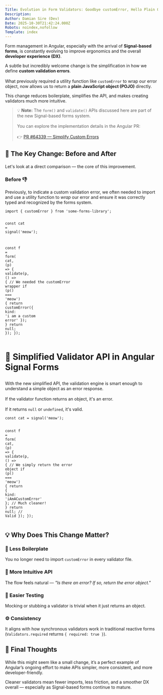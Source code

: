 ```yaml
---
Title: Evolution in Form Validators: Goodbye customError, Hello Plain Objects
Description: 
Author: Damian Sire (Dev)
Date: 2025-10-30T21:42:24.000Z
Robots: noindex,nofollow
Template: index
---
```

<p>Form management in Angular, especially with the arrival of <strong>Signal-based forms</strong>, is constantly evolving to improve ergonomics and the overall <strong>developer experience (DX)</strong>.</p>

<p>A subtle but incredibly welcome change is the simplification in how we define <strong>custom validation errors</strong>.<br><br>
What previously required a utility function like <code>customError</code> to wrap our error object, now allows us to return a <strong>plain JavaScript object (POJO)</strong> directly.</p>

<p>This change reduces boilerplate, simplifies the API, and makes creating validators much more intuitive.</p>

<blockquote>
<p>💡 <strong>Note:</strong> The <code>form()</code> and <code>validate()</code> APIs discussed here are part of the new Signal-based forms system.<br><br>
You can explore the implementation details in the Angular PR:<br><br>
👉 <a href="https://github.com/angular/angular/pull/64339/files" rel="noopener noreferrer">PR #64339 — Simplify Custom Errors</a></p>
</blockquote>


<h2>
  
  
  🔑 The Key Change: Before and After
</h2>

<p>Let's look at a direct comparison — the core of this improvement.</p>
<h3>
  
  
  Before 👎
</h3>

<p>Previously, to indicate a custom validation error, we often needed to import and use a utility function to <em>wrap</em> our error and ensure it was correctly typed and recognized by the forms system.<br>
</p>

<div class="highlight js-code-highlight">
<pre class="highlight typescript"><code><span class="k">import</span> <span class="p">{</span> <span class="nx">customError</span> <span class="p">}</span> <span class="k">from</span> <span class="dl">'</span><span class="s1">some-forms-library</span><span class="dl">'</span><span class="p">;</span>

<span class="kd">const</span> <span class="nx">cat</span> <span class="o">=</span> <span class="nf">signal</span><span class="p">(</span><span class="dl">'</span><span class="s1">meow</span><span class="dl">'</span><span class="p">);</span>

<span class="kd">const</span> <span class="nx">f</span> <span class="o">=</span> <span class="nf">form</span><span class="p">(</span>
  <span class="nx">cat</span><span class="p">,</span>
  <span class="p">(</span><span class="nx">p</span><span class="p">)</span> <span class="o">=&gt;</span> <span class="p">{</span>
    <span class="nf">validate</span><span class="p">(</span><span class="nx">p</span><span class="p">,</span> <span class="p">()</span> <span class="o">=&gt;</span> <span class="p">{</span>
      <span class="c1">// We needed the customError wrapper</span>
      <span class="k">if </span><span class="p">(</span><span class="nf">p</span><span class="p">()</span> <span class="o">===</span> <span class="dl">'</span><span class="s1">meow</span><span class="dl">'</span><span class="p">)</span> <span class="p">{</span>
        <span class="k">return</span> <span class="nf">customError</span><span class="p">({</span> <span class="na">kind</span><span class="p">:</span> <span class="dl">'</span><span class="s1">i am a custom error</span><span class="dl">'</span> <span class="p">});</span>
      <span class="p">}</span>
      <span class="k">return</span> <span class="kc">null</span><span class="p">;</span>
    <span class="p">});</span>
  <span class="p">});</span>
</code></pre>

</div>



<h1>
  
  
  🧩 Simplified Validator API in Angular Signal Forms
</h1>

<p>With the new simplified API, the validation engine is smart enough to understand a simple object as an error response.<br><br>
If the validator function returns an object, it's an error.<br><br>
If it returns <code>null</code> or <code>undefined</code>, it's valid.<br>
</p>

<div class="highlight js-code-highlight">
<pre class="highlight typescript"><code><span class="kd">const</span> <span class="nx">cat</span> <span class="o">=</span> <span class="nf">signal</span><span class="p">(</span><span class="dl">'</span><span class="s1">meow</span><span class="dl">'</span><span class="p">);</span>

<span class="kd">const</span> <span class="nx">f</span> <span class="o">=</span> <span class="nf">form</span><span class="p">(</span>
  <span class="nx">cat</span><span class="p">,</span>
  <span class="p">(</span><span class="nx">p</span><span class="p">)</span> <span class="o">=&gt;</span> <span class="p">{</span>
    <span class="nf">validate</span><span class="p">(</span><span class="nx">p</span><span class="p">,</span> <span class="p">()</span> <span class="o">=&gt;</span> <span class="p">{</span>
      <span class="c1">// We simply return the error object</span>
      <span class="k">if </span><span class="p">(</span><span class="nf">p</span><span class="p">()</span> <span class="o">===</span> <span class="dl">'</span><span class="s1">meow</span><span class="dl">'</span><span class="p">)</span> <span class="p">{</span>
        <span class="k">return</span> <span class="p">{</span> <span class="na">kind</span><span class="p">:</span> <span class="dl">'</span><span class="s1">iAmACustomError</span><span class="dl">'</span> <span class="p">};</span> <span class="c1">// Much cleaner!</span>
      <span class="p">}</span>
      <span class="k">return</span> <span class="kc">null</span><span class="p">;</span> <span class="c1">// Valid</span>
    <span class="p">});</span>
  <span class="p">});</span>
</code></pre>

</div>






<h2>
  
  
  💡 Why Does This Change Matter?
</h2>

<h3>
  
  
  🚫 Less Boilerplate
</h3>

<p>You no longer need to import <code>customError</code> in every validator file.</p>

<h3>
  
  
  🧠 More Intuitive API
</h3>

<p>The flow feels natural — <em>"Is there an error? If so, return the error object."</em></p>

<h3>
  
  
  🧪 Easier Testing
</h3>

<p>Mocking or stubbing a validator is trivial when it just returns an object.</p>

<h3>
  
  
  ⚙️ Consistency
</h3>

<p>It aligns with how synchronous validators work in traditional reactive forms (<code>Validators.required</code> returns <code>{ required: true }</code>).</p>




<h2>
  
  
  🎯 Final Thoughts
</h2>

<p>While this might seem like a small change, it’s a perfect example of Angular’s ongoing effort to make APIs simpler, more consistent, and more developer-friendly.</p>

<p>Cleaner validators mean fewer imports, less friction, and a smoother DX overall — especially as Signal-based forms continue to mature.</p>

